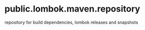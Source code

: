 public.lombok.maven.repository
==============================

repository for build dependencies, lombok releases and snapshots